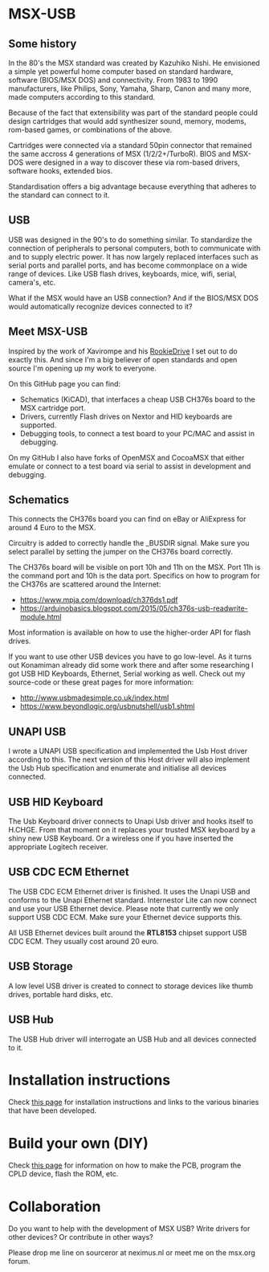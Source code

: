 # MSX-USB
## Some history
In the 80's the MSX standard was created by Kazuhiko Nishi. He envisioned a simple yet powerful home computer based on standard hardware, software (BIOS/MSX DOS) and connectivity. From 1983 to 1990 manufacturers, like Philips, Sony, Yamaha, Sharp, Canon and many more, made computers according to this standard.

Because of the fact that extensibility was part of the standard people could design cartridges that would add synthesizer sound, memory, modems, rom-based games, or combinations of the above.

Cartridges were connected via a standard 50pin connector that remained the same accross 4 generations of MSX (1/2/2+/TurboR). BIOS and MSX-DOS were designed in a way to discover these via rom-based drivers, software hooks, extended bios.

Standardisation offers a big advantage because everything that adheres to the standard can connect to it.

## USB
USB was designed in the 90's to do something similar. To standardize the connection of peripherals to personal computers, both to communicate with and to supply electric power. It has now largely replaced interfaces such as serial ports and parallel ports, and has become commonplace on a wide range of devices. Like USB flash drives, keyboards, mice, wifi, serial, camera's, etc.

What if the MSX would have an USB connection? And if the BIOS/MSX DOS would automatically recognize devices connected to it?

## Meet MSX-USB
Inspired by the work of Xavirompe and his [RookieDrive](http://rookiedrive.com/en/) I set out to do exactly this. And since I'm a big believer of open standards and open source I'm opening up my work to everyone.

On this GitHub page you can find:
* Schematics (KiCAD), that interfaces a cheap USB CH376s board to the MSX cartridge port.
* Drivers, currently Flash drives on Nextor and HID keyboards are supported.
* Debugging tools, to connect a test board to your PC/MAC and assist in debugging.

On my GitHub I also have forks of OpenMSX and CocoaMSX that either emulate or connect to a test board via serial to assist in development and debugging.

## Schematics
This connects the CH376s board you can find on eBay or AliExpress for around 4 Euro to the MSX. 

Circuitry is added to correctly handle the _BUSDIR signal. Make sure you select parallel by setting the jumper on the CH376s board correctly.

The CH376s board will be visible on port 10h and 11h on the MSX. Port 11h is the command port and 10h is the data port. Specifics on how to program for the CH376s are scattered around the Internet:
* https://www.mpja.com/download/ch376ds1.pdf
* https://arduinobasics.blogspot.com/2015/05/ch376s-usb-readwrite-module.html

Most information is available on how to use the higher-order API for flash drives. 

If you want to use other USB devices you have to go low-level. As it turns out Konamiman already did some work there and after some researching I got USB HID Keyboards, Ethernet, Serial working as well. Check out my source-code or these great pages for more information:
* http://www.usbmadesimple.co.uk/index.html
* https://www.beyondlogic.org/usbnutshell/usb1.shtml

## UNAPI USB
I wrote a UNAPI USB specification and implemented the Usb Host driver according to this. The next version of this Host driver will also implement the Usb Hub specification and enumerate and initialise all devices connected.

## USB HID Keyboard
The Usb Keyboard driver connects to Unapi Usb driver and hooks itself to H.CHGE. From that moment on it replaces your trusted MSX keyboard by a shiny new USB Keyboard. Or a wireless one if you have inserted the appropriate Logitech receiver.

## USB CDC ECM Ethernet
The USB CDC ECM Ethernet driver is finished. It uses the Unapi USB and conforms to the Unapi Ethernet standard. Internestor Lite can now connect and use your USB Ethernet device. Please note that currently we only support USB CDC ECM. Make sure your Ethernet device supports this.

All USB Ethernet devices built around the **RTL8153** chipset support USB CDC ECM. They usually cost around 20 euro.

## USB Storage
A low level USB driver is created to connect to storage devices like thumb drives, portable hard disks, etc. 

## USB Hub
The USB Hub driver will interrogate an USB Hub and all devices connected to it.

# Installation instructions
Check [this page](INSTALL.md) for installation instructions and links to the various binaries that have been developed.

# Build your own (DIY)
Check [this page](DIY.md) for information on how to make the PCB, program the CPLD device, flash the ROM, etc.

# Collaboration
Do you want to help with the development of MSX USB? Write drivers for other devices? Or contribute in other ways?

Please drop me line on sourceror at neximus.nl or meet me on the msx.org forum.


